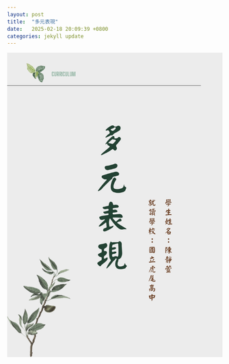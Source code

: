 ```yaml
---
layout: post
title:  "多元表現"
date:   2025-02-18 20:09:39 +0800
categories: jekyll update
---
```


<img src="https://github.com/Hazel-1212/Hazel-the-Cat/blob/main/%E5%A4%9A%E5%85%83%E8%A1%A8%E7%8F%BE_%E9%99%B3%E9%9D%9C%E8%90%B1_page-0001.jpg?raw=true" width=800>